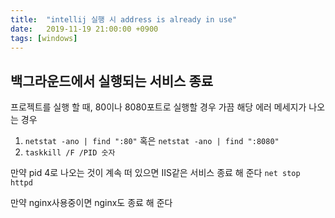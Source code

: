 ```yaml
---
title:  "intellij 실행 시 address is already in use"
date:   2019-11-19 21:00:00 +0900
tags: [windows]
---
```

## 백그라운드에서 실행되는 서비스 종료 

프로젝트를 실행 할 때, 80이나 8080포트로 실행할 경우 가끔 해당 에러 메세지가 나오는 경우

1.  `netstat -ano | find ":80"` 혹은 `netstat -ano | find ":8080"`
2.  `taskkill /F /PID 숫자`

만약 pid 4로 나오는 것이 계속 떠 있으면 IIS같은 서비스 종료 해 준다
`net stop httpd`

만약 nginx사용중이면 nginx도 종료 해 준다